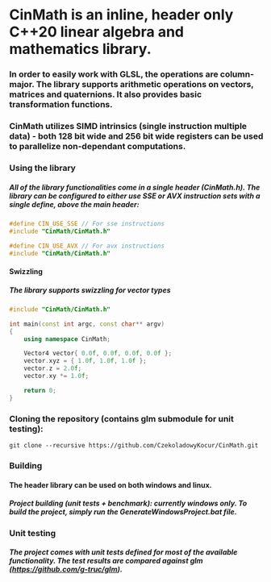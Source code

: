 # CinMath is an inline, header only C++20 linear algebra and mathematics library. 
### In order to easily work with GLSL, the operations are **column-major**. The library supports arithmetic operations on vectors, matrices and quaternions. It also provides basic transformation functions.

### CinMath utilizes SIMD intrinsics (single instruction multiple data) - both 128 bit wide and 256 bit wide registers can be used to parallelize non-dependant computations.

### Using the library
##### All of the library functionalities come in a single header (CinMath.h). The library can be configured to either use SSE or AVX instruction sets with a single define, above the main header:
```cpp
#define CIN_USE_SSE // For sse instructions
#include "CinMath/CinMath.h"
```

```cpp
#define CIN_USE_AVX // For avx instructions
#include "CinMath/CinMath.h"
```
#### Swizzling
##### The library supports swizzling for vector types
```cpp
#include "CinMath/CinMath.h"

int main(const int argc, const char** argv)
{
	using namespace CinMath;

	Vector4 vector{ 0.0f, 0.0f, 0.0f, 0.0f };
	vector.xyz = { 1.0f, 1.0f, 1.0f };
	vector.z = 2.0f;
	vector.xy *= 1.0f;

	return 0;
}
```

### Cloning the repository (contains glm submodule for unit testing):
`git clone --recursive https://github.com/CzekoladowyKocur/CinMath.git`

### Building
#### The header library can be used on both windows and linux.
##### Project building (unit tests + benchmark): currently windows only. To build the project, simply run the GenerateWindowsProject.bat file. 

### Unit testing
##### The project comes with unit tests defined for most of the available functionality. The test results are compared against glm (https://github.com/g-truc/glm).
